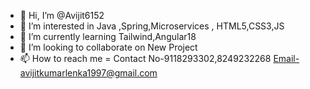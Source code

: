 - 👋 Hi, I’m @Avijit6152
- 👀 I’m interested in Java ,Spring,Microservices , HTML5,CSS3,JS
- 🌱 I’m currently learning Tailwind,Angular18
- 💞️ I’m looking to collaborate on New Project
- 📫 How to reach me = Contact No-9118293302,8249232268  Email-avijitkumarlenka1997@gmail.com

<!---
Avijit6152/Avijit6152 is a ✨ special ✨ repository because its `README.md` (this file) appears on your GitHub profile.
You can click the Preview link to take a look at your changes.
--->
